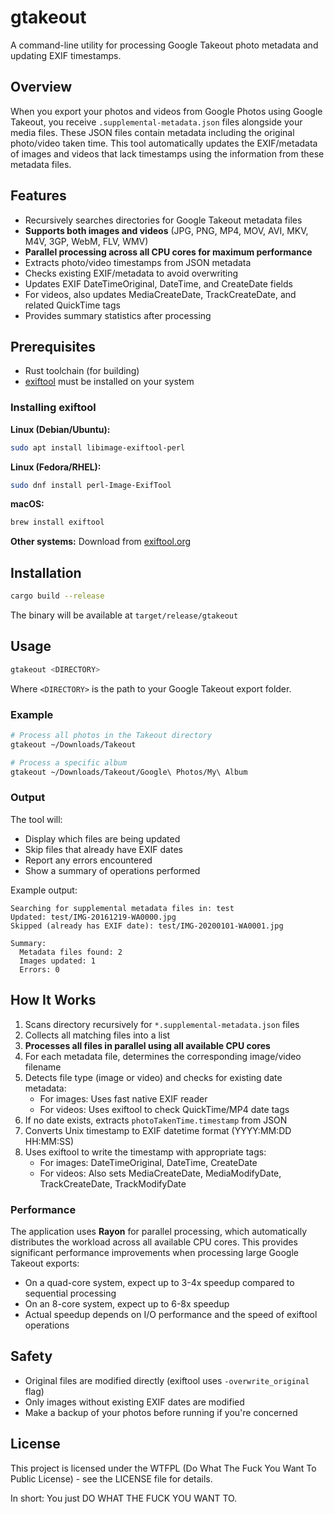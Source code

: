 # gtakeout

A command-line utility for processing Google Takeout photo metadata and updating EXIF timestamps.

## Overview

When you export your photos and videos from Google Photos using Google Takeout, you receive `.supplemental-metadata.json` files alongside your media files. These JSON files contain metadata including the original photo/video taken time. This tool automatically updates the EXIF/metadata of images and videos that lack timestamps using the information from these metadata files.

## Features

- Recursively searches directories for Google Takeout metadata files
- **Supports both images and videos** (JPG, PNG, MP4, MOV, AVI, MKV, M4V, 3GP, WebM, FLV, WMV)
- **Parallel processing across all CPU cores for maximum performance**
- Extracts photo/video timestamps from JSON metadata
- Checks existing EXIF/metadata to avoid overwriting
- Updates EXIF DateTimeOriginal, DateTime, and CreateDate fields
- For videos, also updates MediaCreateDate, TrackCreateDate, and related QuickTime tags
- Provides summary statistics after processing

## Prerequisites

- Rust toolchain (for building)
- [exiftool](https://exiftool.org/) must be installed on your system

### Installing exiftool

**Linux (Debian/Ubuntu):**
```bash
sudo apt install libimage-exiftool-perl
```

**Linux (Fedora/RHEL):**
```bash
sudo dnf install perl-Image-ExifTool
```

**macOS:**
```bash
brew install exiftool
```

**Other systems:**
Download from [exiftool.org](https://exiftool.org/)

## Installation

```bash
cargo build --release
```

The binary will be available at `target/release/gtakeout`

## Usage

```bash
gtakeout <DIRECTORY>
```

Where `<DIRECTORY>` is the path to your Google Takeout export folder.

### Example

```bash
# Process all photos in the Takeout directory
gtakeout ~/Downloads/Takeout

# Process a specific album
gtakeout ~/Downloads/Takeout/Google\ Photos/My\ Album
```

### Output

The tool will:
- Display which files are being updated
- Skip files that already have EXIF dates
- Report any errors encountered
- Show a summary of operations performed

Example output:
```
Searching for supplemental metadata files in: test
Updated: test/IMG-20161219-WA0000.jpg
Skipped (already has EXIF date): test/IMG-20200101-WA0001.jpg

Summary:
  Metadata files found: 2
  Images updated: 1
  Errors: 0
```

## How It Works

1. Scans directory recursively for `*.supplemental-metadata.json` files
2. Collects all matching files into a list
3. **Processes all files in parallel using all available CPU cores**
4. For each metadata file, determines the corresponding image/video filename
5. Detects file type (image or video) and checks for existing date metadata:
   - For images: Uses fast native EXIF reader
   - For videos: Uses exiftool to check QuickTime/MP4 date tags
6. If no date exists, extracts `photoTakenTime.timestamp` from JSON
7. Converts Unix timestamp to EXIF datetime format (YYYY:MM:DD HH:MM:SS)
8. Uses exiftool to write the timestamp with appropriate tags:
   - For images: DateTimeOriginal, DateTime, CreateDate
   - For videos: Also sets MediaCreateDate, MediaModifyDate, TrackCreateDate, TrackModifyDate

### Performance

The application uses **Rayon** for parallel processing, which automatically distributes the workload across all available CPU cores. This provides significant performance improvements when processing large Google Takeout exports:

- On a quad-core system, expect up to 3-4x speedup compared to sequential processing
- On an 8-core system, expect up to 6-8x speedup
- Actual speedup depends on I/O performance and the speed of exiftool operations

## Safety

- Original files are modified directly (exiftool uses `-overwrite_original` flag)
- Only images without existing EXIF dates are modified
- Make a backup of your photos before running if you're concerned

## License

This project is licensed under the WTFPL (Do What The Fuck You Want To Public License) - see the LICENSE file for details.

In short: You just DO WHAT THE FUCK YOU WANT TO.
